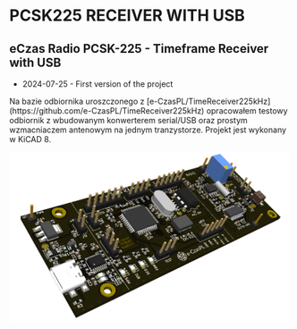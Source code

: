 # PCSK225 RECEIVER WITH USB
## eCzas Radio PCSK-225 - Timeframe Receiver with USB

<ul>
<li>2024-07-25 - First version of the project</li>
</ul>

<p> Na bazie odbiornika uroszczonego z [e-CzasPL/TimeReceiver225kHz](https://github.com/e-CzasPL/TimeReceiver225kHz) opracowałem testowy odbiornik z wbudowanym konwerterem serial/USB oraz prostym wzmacniaczem antenowym na jednym tranzystorze. Projekt jest wykonany w KiCAD 8.
</p>

<img src="img/Odb225JKK_TEST4.png" width=500px>
